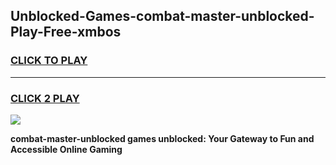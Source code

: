 
## Unblocked-Games-combat-master-unblocked-Play-Free-xmbos
<h3>
<a href="https://premium76.site?title=combat-master-unblocked&ref=24M">CLICK TO PLAY</a></h3>
<hr>

<h3>
<a href="https://premium76.site?title=combat-master-unblocked&ref=24M">CLICK 2 PLAY</a>
  
</h3>

<a href="https://premium76.site?title=combat-master-unblocked&ref=24M"><img src="https://clearcache.store/games.png"></a>


**combat-master-unblocked games unblocked: Your Gateway to Fun and Accessible Online Gaming**
